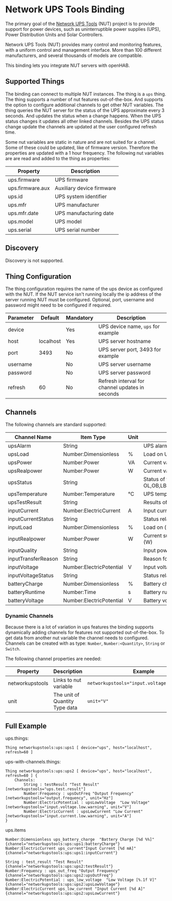 # Network UPS Tools Binding

The primary goal of the [Network UPS Tools](http://www.networkupstools.org/) (NUT) project is to provide support for power devices, such as uninterruptible power supplies (UPS), Power Distribution Units and Solar Controllers.

Network UPS Tools (NUT) provides many control and monitoring features, with a uniform control and management interface.
More than 100 different manufacturers, and several thousands of models are compatible.

This binding lets you integrate NUT servers with openHAB.

## Supported Things

The binding can connect to multiple NUT instances.
The thing is a `ups` thing.
The thing supports a number of nut features out-of-the-box.
And supports the option to configure additional channels to get other NUT variables.
The thing queries the NUT server for the status of the UPS approximate every 3 seconds.
And updates the status when a change happens.
When the UPS status changes it updates all other linked channels.
Besides the UPS status change update the channels are updated at the user configured refresh time.

Some nut variables are static in nature and are not suited for a channel.
Some of these could be updated, like of firmware version.
Therefore the properties are updated with a 1 hour frequency.
The following nut variables are are read and added to the thing as properties:

| Property         | Description
|------------------|----------------------------------------
| ups.firmware     | UPS firmware
| ups.firmware.aux | Auxiliary device firmware
| ups.id           | UPS system identifier
| ups.mfr          | UPS manufacturer
| ups.mfr.date     | UPS manufacturing date
| ups.model        | UPS model
| ups.serial       | UPS serial number


## Discovery

Discovery is not supported.

## Thing Configuration

The thing configuration requires the name of the ups device as configured with the NUT.
If the NUT service isn't running locally the ip address of the server running NUT must be configured.
Optional, port, username and password might need to be configured if required.

| Parameter | Default   | Mandatory | Description
|-----------|-----------|----------|-------------
| device    |           |   Yes    | UPS device name, `ups` for example
| host      | localhost |   Yes    | UPS server hostname
| port      | 3493      |   No     | UPS server port, 3493 for example
| username  |           |   No     | UPS server username
| password  |           |   No     | UPS server password
| refresh   | 60        |   No     | Refresh interval for channel updates in seconds

## Channels

The following channels are standard supported:

| Channel Name               | Item Type                | Unit | Description                                                                        | Advanced      |
|----------------------------|--------------------------|------|------------------------------------------------------------------------------------|---------------|
| upsAlarm                   | String                   |      | UPS alarms                                                                         | no            |
| upsLoad                    | Number:Dimensionless     | %    | Load on UPS (percent)                                                              | yes           |
| upsPower                   | Number:Power             | VA   | Current value of apparent power (Volt-Amps)                                        | yes           |
| upsRealpower               | Number:Power             | W    | Current value of real power (Watts)                                                | no            |
| upsStatus                  | String                   |      | Status of the UPS: OFF, OL,OB,LB,RB,OVER,TRIM,BOOST,CAL,BYPASS,NULL                | no            |
| upsTemperature             | Number:Temperature       | °C   | UPS temperature (degrees C)                                                        | yes           |
| upsTestResult              | String                   |      | Results of last self test (opaque string)                                          | yes           |
| inputCurrent               | Number:ElectricCurrent   | A    | Input current (A)                                                                  | yes           |
| inputCurrentStatus         | String                   |      | Status relative to the thresholds                                                  | yes           |
| inputLoad                  | Number:Dimensionless     | %    | Load on (ePDU) input (percent of full)                                             | no            |
| inputRealpower             | Number:Power             | W    | Current sum value of all (ePDU) phases real power (W)                              | yes           |
| inputQuality               | String                   |      | Input power quality (*** opaque)                                                   | yes           |
| inputTransferReason        | String                   |      | Reason for last transfer to battery (*** opaque)                                   | yes           |
| inputVoltage               | Number:ElectricPotential | V    | Input voltage (V)                                                                  | yes           |
| inputVoltageStatus         | String                   |      | Status relative to the thresholds                                                  | yes           |
| batteryCharge              | Number:Dimensionless     | %    | Battery charge (percent)                                                           | no            |
| batteryRuntime             | Number:Time              | s    | Battery runtime (seconds)                                                          | no            |
| batteryVoltage             | Number:ElectricPotential | V    | Battery voltage (V)                                                                | yes           |

### Dynamic Channels

Because there is a lot of variation in ups features the binding supports dynamically adding channels for features not supported out-of-the-box.
To get data from another nut variable the channel needs to configured.
Channels can be created with as type: `Number`, `Number:<Quantity>`, `String` or `Switch`.

The following channel properties are needed:

| Property        | Description                    | Example
|-----------------|--------------------------------|-----------------
| networkupstools | Links to nut variable          | `networkupstools="input.voltage.low.warning"`
| unit            | The unit of Quantity Type data | `unit="V"`

## Full Example


ups.things:

```
Thing networkupstools:ups:ups1 [ device="ups", host="localhost", refresh=60 ]
```

ups-with-channels.things:

```
Thing networkupstools:ups:ups2 [ device="ups", host="localhost", refresh=60 ] {
    Channels:
        String : testResult "Test Result" [networkupstools="ups.test.result"]
        Number:Frequency : upsOutFreq "Output Frequency" [networkupstools="output.frequency", unit="Hz"]
        Number:ElectricPotential : upsLowVoltage  "Low Voltage" [networkupstools="input.voltage.low.warning", unit="V"]
        Number:ElectricCurrent : upsLowCurrent "Low Current" [networkupstools="input.current.low.warning", unit="A"]
}
```

ups.items

```
Number:Dimensionless ups_battery_charge  "Battery Charge [%d %%]"  {channel="networkupstools:ups:ups1:batteryCharge"}
Number:ElectricCurrent ups_current"Input Current [%d mA]"{channel="networkupstools:ups:ups1:inputCurrent"}

String : test_result "Test Result" {channel="networkupstools:ups:ups2:testResult"}
Number:Frequency : ups_out_freq "Output Frequency" {channel="networkupstools:ups:ups2:upsOutFreq"}
Number:ElectricPotential : ups_low_voltage  "Low Voltage [%.1f V]" {channel="networkupstools:ups:ups2:upsLowVoltage"}
Number:ElectricCurrent ups_low_current "Input Current [%d A]" {channel="networkupstools:ups:ups2:upsLowCurrent"}


```
